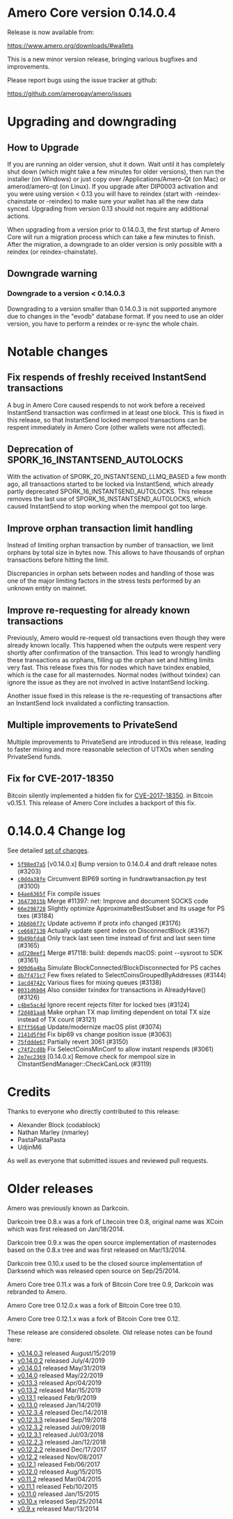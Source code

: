 Amero Core version 0.14.0.4
==========================

Release is now available from:

  <https://www.amero.org/downloads/#wallets>

This is a new minor version release, bringing various bugfixes and improvements.

Please report bugs using the issue tracker at github:

  <https://github.com/ameropay/amero/issues>


Upgrading and downgrading
=========================

How to Upgrade
--------------

If you are running an older version, shut it down. Wait until it has completely
shut down (which might take a few minutes for older versions), then run the
installer (on Windows) or just copy over /Applications/Amero-Qt (on Mac) or
amerod/amero-qt (on Linux). If you upgrade after DIP0003 activation and you were
using version < 0.13 you will have to reindex (start with -reindex-chainstate
or -reindex) to make sure your wallet has all the new data synced. Upgrading from
version 0.13 should not require any additional actions.

When upgrading from a version prior to 0.14.0.3, the
first startup of Amero Core will run a migration process which can take a few minutes
to finish. After the migration, a downgrade to an older version is only possible with
a reindex (or reindex-chainstate).

Downgrade warning
-----------------

### Downgrade to a version < 0.14.0.3

Downgrading to a version smaller than 0.14.0.3 is not supported anymore due to changes
in the "evodb" database format. If you need to use an older version, you have to perform
a reindex or re-sync the whole chain.

Notable changes
===============

Fix respends of freshly received InstantSend transactions
---------------------------------------------------------

A bug in Amero Core caused respends to not work before a received InstantSend transaction was confirmed in at least
one block. This is fixed in this release, so that InstantSend locked mempool transactions can be
respent immediately in Amero Core (other wallets were not affected).

Deprecation of SPORK_16_INSTANTSEND_AUTOLOCKS
---------------------------------------------

With the activation of SPORK_20_INSTANTSEND_LLMQ_BASED a few month ago, all transactions started to be locked via
InstantSend, which already partly deprecated SPORK_16_INSTANTSEND_AUTOLOCKS. This release removes the last use
of SPORK_16_INSTANTSEND_AUTOLOCKS, which caused InstantSend to stop working when the mempool got too large.

Improve orphan transaction limit handling
-----------------------------------------

Instead of limiting orphan transaction by number of transaction, we limit orphans by total size in bytes
now. This allows to have thousands of orphan transactions before hitting the limit.

Discrepancies in orphan sets between nodes and handling of those was one of the major limiting factors in
the stress tests performed by an unknown entity on mainnet.

Improve re-requesting for already known transactions
----------------------------------------------------

Previously, Amero would re-request old transactions even though they were already known locally. This
happened when the outputs were respent very shortly after confirmation of the transaction. This lead to
wrongly handling these transactions as orphans, filling up the orphan set and hitting limits very fast.
This release fixes this for nodes which have txindex enabled, which is the case for all masternodes. Normal
nodes (without txindex) can ignore the issue as they are not involved in active InstantSend locking.

Another issue fixed in this release is the re-requesting of transactions after an InstantSend lock invalidated
a conflicting transaction.

Multiple improvements to PrivateSend
------------------------------------

Multiple improvements to PrivateSend are introduced in this release, leading to faster mixing and more
reasonable selection of UTXOs when sending PrivateSend funds.

Fix for CVE-2017-18350
----------------------

Bitcoin silently implemented a hidden fix for [CVE-2017-18350](https://lists.linuxfoundation.org/pipermail/bitcoin-dev/2019-November/017453.html).
in Bitcoin v0.15.1. This release of Amero Core includes a backport of this fix.


0.14.0.4 Change log
===================

See detailed [set of changes](https://github.com/ameropay/amero/compare/v0.14.0.3...ameropay:v0.14.0.4).

- [`5f98ed7a5`](https://github.com/ameropay/amero/commit/5f98ed7a5) [v0.14.0.x] Bump version to 0.14.0.4 and draft release notes (#3203)
- [`c0dda38fe`](https://github.com/ameropay/amero/commit/c0dda38fe) Circumvent BIP69 sorting in fundrawtransaction.py test (#3100)
- [`64ae6365f`](https://github.com/ameropay/amero/commit/64ae6365f) Fix compile issues
- [`36473015b`](https://github.com/ameropay/amero/commit/36473015b) Merge #11397: net: Improve and document SOCKS code
- [`66e298728`](https://github.com/ameropay/amero/commit/66e298728) Slightly optimize ApproximateBestSubset and its usage for PS txes (#3184)
- [`16b6b6f7c`](https://github.com/ameropay/amero/commit/16b6b6f7c) Update activemn if protx info changed (#3176)
- [`ce6687130`](https://github.com/ameropay/amero/commit/ce6687130) Actually update spent index on DisconnectBlock (#3167)
- [`9b49bfda8`](https://github.com/ameropay/amero/commit/9b49bfda8) Only track last seen time instead of first and last seen time (#3165)
- [`ad720eef1`](https://github.com/ameropay/amero/commit/ad720eef1) Merge #17118: build: depends macOS: point --sysroot to SDK (#3161)
- [`909d6a4ba`](https://github.com/ameropay/amero/commit/909d6a4ba) Simulate BlockConnected/BlockDisconnected for PS caches
- [`db7f471c7`](https://github.com/ameropay/amero/commit/db7f471c7) Few fixes related to SelectCoinsGroupedByAddresses (#3144)
- [`1acd4742c`](https://github.com/ameropay/amero/commit/1acd4742c) Various fixes for mixing queues (#3138)
- [`0031d6b04`](https://github.com/ameropay/amero/commit/0031d6b04) Also consider txindex for transactions in AlreadyHave() (#3126)
- [`c4be5ac4d`](https://github.com/ameropay/amero/commit/c4be5ac4d) Ignore recent rejects filter for locked txes (#3124)
- [`f2d401aa8`](https://github.com/ameropay/amero/commit/f2d401aa8) Make orphan TX map limiting dependent on total TX size instead of TX count (#3121)
- [`87ff566a0`](https://github.com/ameropay/amero/commit/87ff566a0) Update/modernize macOS plist (#3074)
- [`2141d5f9d`](https://github.com/ameropay/amero/commit/2141d5f9d) Fix bip69 vs change position issue (#3063)
- [`75fddde67`](https://github.com/ameropay/amero/commit/75fddde67) Partially revert 3061 (#3150)
- [`c74f2cd8b`](https://github.com/ameropay/amero/commit/c74f2cd8b) Fix SelectCoinsMinConf to allow instant respends (#3061)
- [`2e7ec2369`](https://github.com/ameropay/amero/commit/2e7ec2369) [0.14.0.x] Remove check for mempool size in CInstantSendManager::CheckCanLock (#3119)

Credits
=======

Thanks to everyone who directly contributed to this release:

- Alexander Block (codablock)
- Nathan Marley (nmarley)
- PastaPastaPasta
- UdjinM6

As well as everyone that submitted issues and reviewed pull requests.

Older releases
==============

Amero was previously known as Darkcoin.

Darkcoin tree 0.8.x was a fork of Litecoin tree 0.8, original name was XCoin
which was first released on Jan/18/2014.

Darkcoin tree 0.9.x was the open source implementation of masternodes based on
the 0.8.x tree and was first released on Mar/13/2014.

Darkcoin tree 0.10.x used to be the closed source implementation of Darksend
which was released open source on Sep/25/2014.

Amero Core tree 0.11.x was a fork of Bitcoin Core tree 0.9,
Darkcoin was rebranded to Amero.

Amero Core tree 0.12.0.x was a fork of Bitcoin Core tree 0.10.

Amero Core tree 0.12.1.x was a fork of Bitcoin Core tree 0.12.

These release are considered obsolete. Old release notes can be found here:

- [v0.14.0.3](https://github.com/ameropay/amero/blob/master/doc/release-notes/amero/release-notes-0.14.0.3.md) released August/15/2019
- [v0.14.0.2](https://github.com/ameropay/amero/blob/master/doc/release-notes/amero/release-notes-0.14.0.2.md) released July/4/2019
- [v0.14.0.1](https://github.com/ameropay/amero/blob/master/doc/release-notes/amero/release-notes-0.14.0.1.md) released May/31/2019
- [v0.14.0](https://github.com/ameropay/amero/blob/master/doc/release-notes/amero/release-notes-0.14.0.md) released May/22/2019
- [v0.13.3](https://github.com/ameropay/amero/blob/master/doc/release-notes/amero/release-notes-0.13.3.md) released Apr/04/2019
- [v0.13.2](https://github.com/ameropay/amero/blob/master/doc/release-notes/amero/release-notes-0.13.2.md) released Mar/15/2019
- [v0.13.1](https://github.com/ameropay/amero/blob/master/doc/release-notes/amero/release-notes-0.13.1.md) released Feb/9/2019
- [v0.13.0](https://github.com/ameropay/amero/blob/master/doc/release-notes/amero/release-notes-0.13.0.md) released Jan/14/2019
- [v0.12.3.4](https://github.com/ameropay/amero/blob/master/doc/release-notes/amero/release-notes-0.12.3.4.md) released Dec/14/2018
- [v0.12.3.3](https://github.com/ameropay/amero/blob/master/doc/release-notes/amero/release-notes-0.12.3.3.md) released Sep/19/2018
- [v0.12.3.2](https://github.com/ameropay/amero/blob/master/doc/release-notes/amero/release-notes-0.12.3.2.md) released Jul/09/2018
- [v0.12.3.1](https://github.com/ameropay/amero/blob/master/doc/release-notes/amero/release-notes-0.12.3.1.md) released Jul/03/2018
- [v0.12.2.3](https://github.com/ameropay/amero/blob/master/doc/release-notes/amero/release-notes-0.12.2.3.md) released Jan/12/2018
- [v0.12.2.2](https://github.com/ameropay/amero/blob/master/doc/release-notes/amero/release-notes-0.12.2.2.md) released Dec/17/2017
- [v0.12.2](https://github.com/ameropay/amero/blob/master/doc/release-notes/amero/release-notes-0.12.2.md) released Nov/08/2017
- [v0.12.1](https://github.com/ameropay/amero/blob/master/doc/release-notes/amero/release-notes-0.12.1.md) released Feb/06/2017
- [v0.12.0](https://github.com/ameropay/amero/blob/master/doc/release-notes/amero/release-notes-0.12.0.md) released Aug/15/2015
- [v0.11.2](https://github.com/ameropay/amero/blob/master/doc/release-notes/amero/release-notes-0.11.2.md) released Mar/04/2015
- [v0.11.1](https://github.com/ameropay/amero/blob/master/doc/release-notes/amero/release-notes-0.11.1.md) released Feb/10/2015
- [v0.11.0](https://github.com/ameropay/amero/blob/master/doc/release-notes/amero/release-notes-0.11.0.md) released Jan/15/2015
- [v0.10.x](https://github.com/ameropay/amero/blob/master/doc/release-notes/amero/release-notes-0.10.0.md) released Sep/25/2014
- [v0.9.x](https://github.com/ameropay/amero/blob/master/doc/release-notes/amero/release-notes-0.9.0.md) released Mar/13/2014

